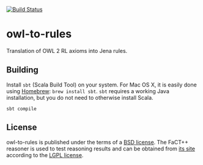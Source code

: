 [![Build Status](https://travis-ci.org/balhoff/owl-to-rules.svg?branch=master)](https://travis-ci.org/balhoff/owl-to-rules)

# owl-to-rules

Translation of OWL 2 RL axioms into Jena rules.

## Building

Install `sbt` (Scala Build Tool) on your system. For Mac OS X, it is easily done using [Homebrew](http://brew.sh):  `brew install sbt`. `sbt` requires a working Java installation, but you do not need to otherwise install Scala.

`sbt compile`

## License
owl-to-rules is published under the terms of a [BSD license](https://opensource.org/licenses/BSD-3-Clause). The FaCT++ reasoner is used to test reasoning results and can be obtained from [its site](https://bitbucket.org/dtsarkov/factplusplus) according to the [LGPL license](https://opensource.org/licenses/LGPL-2.1).